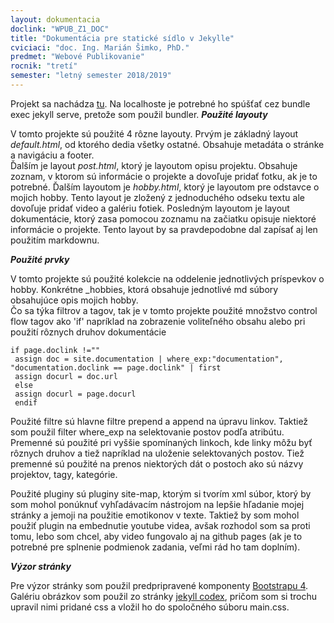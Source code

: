 ```yaml
---
layout: dokumentacia
doclink: "WPUB_Z1_DOC"
title: "Dokumentácia pre statické sídlo v Jekylle"
cviciaci: "doc. Ing. Marián Šimko, PhD."
predmet: "Webové Publikovanie"
rocnik: "tretí"
semester: "letný semester 2018/2019"
---
```

Projekt sa nachádza [tu](https://psoltes.github.io). Na localhoste je potrebné ho spúšťať cez bundle exec jekyll serve, pretože som použil bundler.
***Použité layouty***

V tomto projekte sú použité 4 rôzne layouty. Prvým je základný layout _default.html_, od ktorého dedia všetky ostatné. Obsahuje metadáta o stránke a navigáciu a footer.  
Ďalším je layout _post.html_, ktorý je layoutom opisu projektu. Obsahuje zoznam, v ktorom sú informácie o projekte a dovoľuje pridať fotku, ak je to potrebné.
Ďalším layoutom je _hobby.html_, ktorý je layoutom pre odstavce o mojich hobby. Tento layout je zložený z jednoduchého odseku textu ale dovoľuje pridať video a galériu fotiek.
Posledným layoutom je layout dokumentácie, ktorý zasa pomocou zoznamu na začiatku opisuje niektoré informácie o projekte. Tento layout by sa pravdepodobne dal zapísať aj len použitím markdownu.

***Použité prvky***

V tomto projekte sú použité kolekcie na oddelenie jednotlivých príspevkov o hobby. Konkrétne _hobbies, ktorá obsahuje jednotlivé md súbory obsahujúce opis mojich hobby.  
Čo sa týka filtrov a tagov, tak je v tomto projekte použité množstvo control flow tagov ako 'if' napríklad na zobrazenie voliteľného obsahu alebo pri použití rôznych druhov dokumentácie  
```
if page.doclink !="" 
 assign doc = site.documentation | where_exp:"documentation", "documentation.doclink == page.doclink" | first 
 assign docurl = doc.url
 else 
 assign docurl = page.docurl
 endif
```
Použité filtre sú hlavne filtre prepend a append na úpravu linkov. Taktiež som použil filter where_exp na selektovanie postov podľa atribútu.
Premenné sú použité pri vyššie spomínaných linkoch, kde linky môžu byť rôznych druhov a tiež napríklad na uloženie selektovaných postov. Tiež premenné sú použité na prenos niektorých dát o postoch ako sú názvy projektov, tagy, kategórie.

Použité pluginy sú pluginy site-map, ktorým si tvorím xml súbor, ktorý by som mohol ponúknuť vyhľadávacím nástrojom na lepšie hľadanie mojej stránky a jemoji na použitie emotikonov v texte. Taktiež by som mohol použiť plugin na embednutie youtube videa, avšak rozhodol som sa proti tomu, lebo som chcel, aby video fungovalo aj na github pages (ak je to potrebné pre splnenie podmienok zadania, veľmi rád ho tam doplním).

***Výzor stránky***

Pre výzor stránky som použil predpripravené komponenty [Bootstrapu 4](https://getbootstrap.com/). Galériu obrázkov som použil zo stránky [jekyll codex](https://jekyllcodex.org/without-plugin/image-gallery/), pričom som si trochu upravil nimi pridané css a vložil ho do spoločného súboru main.css.